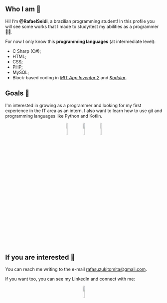 ## Who I am 🙂
Hi! I’m **@RafaelSeidi**, a brazilian programming student! 
In this profile you will see some works that I made to study/test my abilities as a programmer 👨‍💼. 

For now I only know this **programming languages** (at intermediate level):
- C Sharp (C#);
- HTML;
- CSS;
- PHP;
- MySQL;
- Block-based coding in *[MIT App Inventor 2](https://appinventor.mit.edu/)* and *[Kodular](https://www.kodular.io/)*.

## Goals 🎉
I'm interested in growing as a programmer and looking for my first experience in the IT area as an intern. I also want to learn how to use git and programming languages like Python and Kotlin.
<p align="center">
  <img src="https://user-images.githubusercontent.com/100170190/157931676-ae53ceea-dd53-4481-b427-cfcbf98e2406.png" height="10%" width="10%">
  <img src="https://user-images.githubusercontent.com/100170190/157931680-f9544a05-186e-4424-ad1d-43a79580c9f4.png" height="10%" width="10%">
  <img src="https://user-images.githubusercontent.com/100170190/157931669-6df960fa-d194-4e42-9db1-366b38bc49c3.png" height="10%" width="10%">
</p>
  
## If you are interested 📧
You can reach me writing to the e-mail rafasuzukitomita@gmail.com.

If you want too, you can see my LinkedIn and connect with me:
<div align="center">
  <a href="https://www.linkedin.com/in/rafael-seidi-suzuki-tomita-151872232/"> <img src="https://user-images.githubusercontent.com/100170190/157081740-c7669230-960e-46cf-b5ce-bcda06acb99e.PNG" height="10%" width="10%"> </a>
</div>
